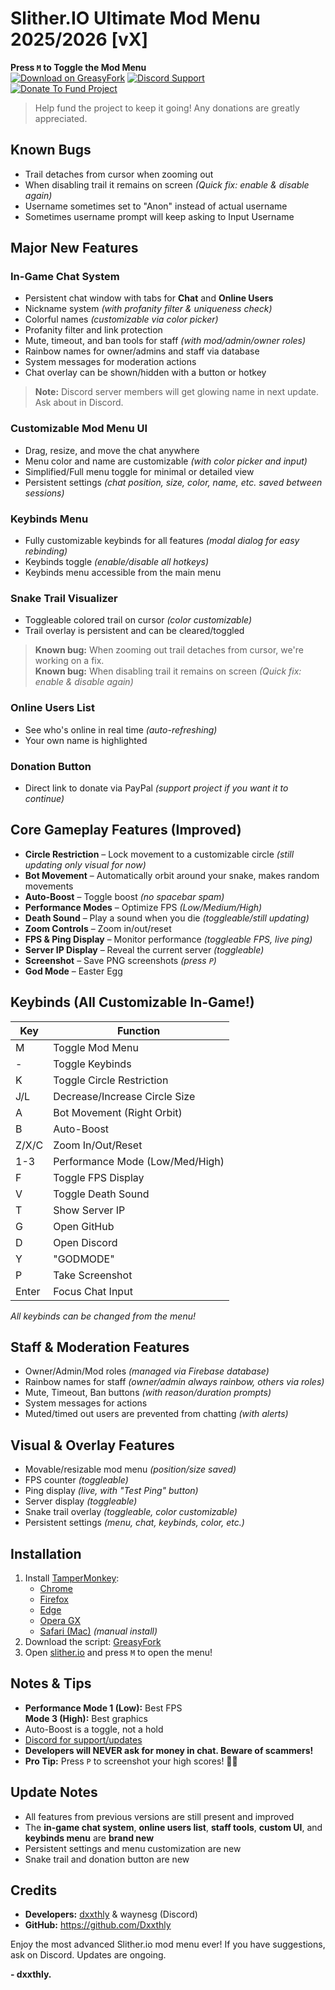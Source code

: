 # Slither.IO Ultimate Mod Menu 2025/2026 [vX]

**Press `M` to Toggle the Mod Menu**  
[![Download on GreasyFork](https://img.shields.io/badge/Download-GreasyFork-brightgreen)]([https://greasyfork.org](https://greasyfork.org/en/scripts/535770-slither-io-mod-menu-w-chat-dsc-gg-143x-vx))  
[![Discord Support](https://img.shields.io/badge/Discord-Support-7289DA)](https://dsc.gg/143x)  
[![Donate To Fund Project](https://img.shields.io/badge/Donate-PayPal-00457C)](https://www.paypal.com/donate/?business=SC3RFTW5QDZZJ4&no_recurring=0&currency_code=USD)

> Help fund the project to keep it going! Any donations are greatly appreciated.

## Known Bugs
- Trail detaches from cursor when zooming out
- When disabling trail it remains on screen *(Quick fix: enable & disable again)*
- Username sometimes set to "Anon" instead of actual username
- Sometimes username prompt will keep asking to Input Username

## Major New Features

### In-Game Chat System
- Persistent chat window with tabs for **Chat** and **Online Users**
- Nickname system *(with profanity filter & uniqueness check)*
- Colorful names *(customizable via color picker)*
- Profanity filter and link protection
- Mute, timeout, and ban tools for staff *(with mod/admin/owner roles)*
- Rainbow names for owner/admins and staff via database
- System messages for moderation actions
- Chat overlay can be shown/hidden with a button or hotkey

> **Note:** Discord server members will get glowing name in next update. Ask about in Discord.

### Customizable Mod Menu UI
- Drag, resize, and move the chat anywhere
- Menu color and name are customizable *(with color picker and input)*
- Simplified/Full menu toggle for minimal or detailed view
- Persistent settings *(chat position, size, color, name, etc. saved between sessions)*

### Keybinds Menu
- Fully customizable keybinds for all features *(modal dialog for easy rebinding)*
- Keybinds toggle *(enable/disable all hotkeys)*
- Keybinds menu accessible from the main menu

### Snake Trail Visualizer
- Toggleable colored trail on cursor *(color customizable)*
- Trail overlay is persistent and can be cleared/toggled

> **Known bug:** When zooming out trail detaches from cursor, we're working on a fix.  
> **Known bug:** When disabling trail it remains on screen *(Quick fix: enable & disable again)*

### Online Users List
- See who's online in real time *(auto-refreshing)*
- Your own name is highlighted

### Donation Button
- Direct link to donate via PayPal *(support project if you want it to continue)*

## Core Gameplay Features (Improved)
- **Circle Restriction** – Lock movement to a customizable circle *(still updating only visual for now)*
- **Bot Movement** – Automatically orbit around your snake, makes random movements
- **Auto-Boost** – Toggle boost *(no spacebar spam)*
- **Performance Modes** – Optimize FPS *(Low/Medium/High)*
- **Death Sound** – Play a sound when you die *(toggleable/still updating)*
- **Zoom Controls** – Zoom in/out/reset
- **FPS & Ping Display** – Monitor performance *(toggleable FPS, live ping)*
- **Server IP Display** – Reveal the current server *(toggleable)*
- **Screenshot** – Save PNG screenshots *(press `P`)*
- **God Mode** – Easter Egg

## Keybinds (All Customizable In-Game!)
| Key  | Function                     |
|------|------------------------------|
| M    | Toggle Mod Menu              |
| -    | Toggle Keybinds              |
| K    | Toggle Circle Restriction    |
| J/L  | Decrease/Increase Circle Size|
| A    | Bot Movement (Right Orbit)   |
| B    | Auto-Boost                   |
| Z/X/C| Zoom In/Out/Reset            |
| 1-3  | Performance Mode (Low/Med/High)|
| F    | Toggle FPS Display           |
| V    | Toggle Death Sound           |
| T    | Show Server IP               |
| G    | Open GitHub                  |
| D    | Open Discord                 |
| Y    | "GODMODE"                    |
| P    | Take Screenshot              |
| Enter| Focus Chat Input             |

*All keybinds can be changed from the menu!*

## Staff & Moderation Features
- Owner/Admin/Mod roles *(managed via Firebase database)*
- Rainbow names for staff *(owner/admin always rainbow, others via roles)*
- Mute, Timeout, Ban buttons *(with reason/duration prompts)*
- System messages for actions
- Muted/timed out users are prevented from chatting *(with alerts)*

## Visual & Overlay Features
- Movable/resizable mod menu *(position/size saved)*
- FPS counter *(toggleable)*
- Ping display *(live, with "Test Ping" button)*
- Server display *(toggleable)*
- Snake trail overlay *(toggleable, color customizable)*
- Persistent settings *(menu, chat, keybinds, color, etc.)*

## Installation
1. Install [TamperMonkey](https://www.tampermonkey.net/):
   - [Chrome](https://chrome.google.com/webstore/detail/tampermonkey/dhdgffkkebhmkfjojejmpbldmpobfkfo)
   - [Firefox](https://addons.mozilla.org/en-US/firefox/addon/tampermonkey/)
   - [Edge](https://microsoftedge.microsoft.com/addons/detail/tampermonkey/iikmkjmpaadaobahmlepeloendndfphd)
   - [Opera GX](https://addons.opera.com/en/extensions/details/tampermonkey-beta/)
   - [Safari (Mac)](https://apps.apple.com/us/app/tampermonkey/id1482490089) *(manual install)*
2. Download the script: [GreasyFork](https://greasyfork.org)
3. Open [slither.io](https://slither.io) and press `M` to open the menu!

## Notes & Tips
- **Performance Mode 1 (Low):** Best FPS  
  **Mode 3 (High):** Best graphics
- Auto-Boost is a toggle, not a hold
- [Discord for support/updates](https://dsc.gg/143x)
- **Developers will NEVER ask for money in chat. Beware of scammers!**
- **Pro Tip:** Press `P` to screenshot your high scores! 🐍💨

## Update Notes
- All features from previous versions are still present and improved
- The **in-game chat system**, **online users list**, **staff tools**, **custom UI**, and **keybinds menu** are **brand new**
- Persistent settings and menu customization are new
- Snake trail and donation button are new

## Credits
- **Developers:** [dxxthly](https://github.com/Dxxthly) & waynesg (Discord)
- **GitHub:** https://github.com/Dxxthly

Enjoy the most advanced Slither.io mod menu ever! If you have suggestions, ask on Discord. Updates are ongoing.

**- dxxthly.**
